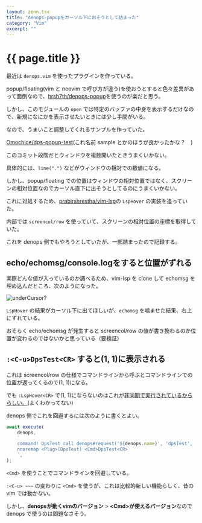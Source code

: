 ```yaml
---
layout: zenn.tsx
title: "denops-popupをカーソル下に出そうとして詰まった"
category: "Vim"
excerpt: ""
---
```


# {{ page.title }}

最近は `denops.vim` を使ったプラグインを作っている。

popup/floating(vim と neovim で呼び方が違う)を使おうとすると色々差異があって面倒なので、[hrsh7th/denops-popup](https://github.com/hrsh7th/denops-popup)を使うのが楽だと思う。

しかし、このモジュールの `open` では特定のバッファの中身を表示するだけなので、新規になにかを表示させたいときには少し手間がいる。

なので、うまいこと調整してくれるサンプルを作っていた。

[Omochice/dps-popup-test](https://github.com/Omochice/dps-popup-test/tree/fc981ebf53f9db8aecded0e894dea1fdd9042e76)(これ名前 sample とかのほうが良かったかな？　)

このコミット段階だとウィンドウを複数開いたときうまくいかない。

具体的には、`line(".")` などがウィンドウの相対での数値になる。

しかし、popup/floating での位置はウィンドウの相対位置ではなく、スクリーンの相対位置なのでカーソル直下に出そうとしてるのにうまくいかない。

これに対処するため、[prabirshrestha/vim-lsp](https://github.com/prabirshrestha/vim-lsp)の `LspHover` の実装を追っていた。

内部では `screencol/row` を使っていて、スクリーンの相対位置の座標を取得していた。

これを denops 側でもやろうとしていたが、一部詰まったので記録する。

## echo/echomsg/console.logをすると位置がずれる

実際どんな値が入っているのか調べるため、vim-lsp を clone して echomsg を埋め込んだところ、次のようになった。

![underCursor?](https://i.gyazo.com/40d81695550c1123051851b609848971.png)

`LspHover` の結果がカーソル下に出てほしいが、`echomsg` を噛ませた結果、右上にずれている。

おそらく echo/echomsg が発生すると screencol/row の値が書き換わるのか位置が変わるのではないかと思っている（要検証）

## `:<C-u>DpsTest<CR>` すると(1, 1)に表示される

これは screencol/row の仕様でコマンドラインから呼ぶとコマンドラインでの位置が返ってくるので(1, 1)になる。

でも `:LspHover<CR>` で(1, 1)にならないのはこれが[非同期で実行されているかららしい。](https://github.com/prabirshrestha/vim-lsp/blob/7ba553effb021293c9ff5176b91e76da71797825/autoload/lsp/internal/document_hover/under_cursor.vim#L36)(よくわかってない)

denops 側でこれを回避するには次のように書くとよい。

```typescript
await execute(
    denops,
    `
    command! DpsTest call denops#request('${denops.name}', 'dpsTest', [])
    nnoremap <Plug>(DpsTest) <Cmd>DpsTest<CR>
    `,
);
```

`<Cmd>` を使うことでコマンドラインを回避している。

`:<C-u> ~~~` の変わりに `<Cmd>` を使うが、これは比較的新しい機能らしく、昔の vim では動かない。

しかし、**denopsが動くvimのバージョン** > **\<Cmd>が使えるバージョン**なので denops で使うのは問題なさそう。

